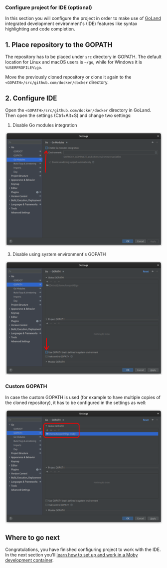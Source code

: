 ### Configure project for IDE (optional)

In this section you will configure the project in order to make use of [GoLand](https://www.jetbrains.com/go)
integrated development environment's (IDE) features like syntax highlighting and code completion.

## 1. Place repository to the GOPATH

The repository has to be placed under `src` directory in GOPATH.
The default location for Linux and macOS users is `~/go`, while for Windows it is `%USERPROFILE%\go`.

Move the previously cloned repository or clone it again to the `<GOPATH>/src/github.com/docker/docker` directory.

## 2. Configure IDE

Open the `<GOPATH>/src/github.com/docker/docker` directory in GoLand.
Then open the settings (Ctrl+Alt+S) and change two settings:

1. Disable Go modules integration

![Disabling Go modules integration](images/ide_go_modules_integration.png)

3. Disable using system environment's GOPATH

![Disabling using system environment's GOPATH](images/ide_system_environment_gopath.png)

### Custom GOPATH

In case the custom GOPATH is used (for example to have multiple copies of the cloned repository),
it has to be configured in the settings as well:

![Configuring custom GOPATH](images/ide_custom_gopath.png)

## Where to go next

Congratulations, you have finished configuring project to work with the IDE. 
In the next section you'll [learn how to set up and work in a Moby development container](set-up-dev-env.md).
